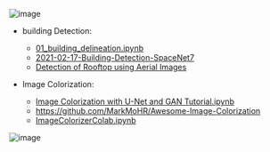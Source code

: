 ![image](https://github.com/user-attachments/assets/88e60929-27a2-407d-bd4d-d329a6752143)


- building Detection:
  - [01_building_delineation.ipynb](https://colab.research.google.com/github/GFDRR/caribbean-rooftop-classification/blob/add%2Ftutorials/tutorials/01_building_delineation.ipynb#scrollTo=1904dcc8-63dd-43ed-b768-111e4644663e)
  - [2021-02-17-Building-Detection-SpaceNet7](https://colab.research.google.com/github/JohannesStutz/blog/blob/master/_notebooks/2021-02-17-Building-Detection-SpaceNet7.ipynb)
  - [Detection of Rooftop using Aerial Images](https://www.kaggle.com/code/slyveinweeb/detection-of-rooftop-using-aerial-images/notebook)
 
- Image Colorization:
  - [Image Colorization with U-Net and GAN Tutorial.ipynb](https://colab.research.google.com/github/moein-shariatnia/Deep-Learning/blob/main/Image%20Colorization%20Tutorial/Image%20Colorization%20with%20U-Net%20and%20GAN%20Tutorial.ipynb)
  - https://github.com/MarkMoHR/Awesome-Image-Colorization
  - [ImageColorizerColab.ipynb](https://colab.research.google.com/github/jantic/DeOldify/blob/master/ImageColorizerColab.ipynb)


![image](https://github.com/user-attachments/assets/4409b43a-489f-45cf-afb2-8d5722c75135)
